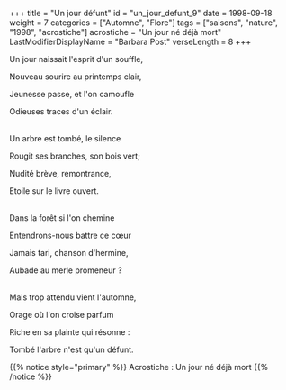 +++
title = "Un jour défunt"
id = "un_jour_defunt_9"
date = 1998-09-18
weight = 7
categories = ["Automne", "Flore"]
tags = ["saisons", "nature", "1998", "acrostiche"]
acrostiche = "Un jour né déjà mort"
LastModifierDisplayName = "Barbara Post"
verseLength = 8
+++

Un jour naissait l'esprit d'un souffle,

Nouveau sourire au printemps clair,

Jeunesse passe, et l'on camoufle

Odieuses traces d'un éclair.

 \
Un arbre est tombé, le silence

Rougit ses branches, son bois vert;

Nudité brève, remontrance,

Etoile sur le livre ouvert.

 \
Dans la forêt si l'on chemine

Entendrons-nous battre ce cœur

Jamais tari, chanson d'hermine,

Aubade au merle promeneur ?

 \
Mais trop attendu vient l'automne,

Orage où l'on croise parfum

Riche en sa plainte qui résonne :

Tombé l'arbre n'est qu'un défunt.

{{% notice style="primary" %}}
Acrostiche : Un jour né déjà mort
{{% /notice %}}
